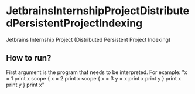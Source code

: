 # JetbrainsInternshipProjectDistributedPersistentProjectIndexing
Jetbrains Internship Project (Distributed Persistent Project Indexing)

## How to run?
First argument is the program that needs to be interpreted.
For example: "x = 1 print x scope { x = 2 print x scope { x = 3 y = x print x print y } print x print y } print x"
